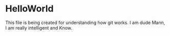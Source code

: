 # HelloWorld
This file is being created for understanding how git works.
I am dude Mann, I am really intelligent and Know.
